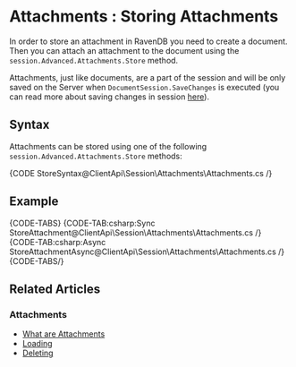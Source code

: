 # Attachments : Storing Attachments

In order to store an attachment in RavenDB you need to create a document. Then you can attach an attachment to the document using the `session.Advanced.Attachments.Store` method.

Attachments, just like documents, are a part of the session and will be only saved on the Server when `DocumentSession.SaveChanges` is executed (you can read more about saving changes in session [here](../../../client-api/session/saving-changes)).

## Syntax

Attachments can be stored using one of the following `session.Advanced.Attachments.Store` methods:

{CODE StoreSyntax@ClientApi\Session\Attachments\Attachments.cs /}

## Example

{CODE-TABS}
{CODE-TAB:csharp:Sync StoreAttachment@ClientApi\Session\Attachments\Attachments.cs /}
{CODE-TAB:csharp:Async StoreAttachmentAsync@ClientApi\Session\Attachments\Attachments.cs /}
{CODE-TABS/}

## Related Articles

### Attachments

- [What are Attachments](../../../client-api/session/attachments/what-are-attachments)
- [Loading](../../../client-api/session/attachments/loading)
- [Deleting](../../../client-api/session/attachments/deleting)
